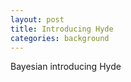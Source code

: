 ```yaml
---
layout: post
title: Introducing Hyde
categories: background
---
```

Bayesian introducing Hyde

